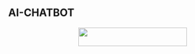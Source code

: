 ## AI-CHATBOT
<p align="center"><a href="https://dashboard.heroku.com/new?template=https://github.com/LostVenom/Ai-Chatbot"> <img src="https://img.shields.io/badge/Deploy%20To%20Heroku-black?style=for-the-badge&logo=heroku" width="220" height="38.45"/></a></p>
 
